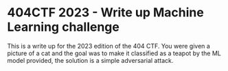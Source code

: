 # 404CTF 2023 - Write up Machine Learning challenge

This is a write up for the 2023 edition of the 404 CTF. You were given a picture of a cat and the goal was to make it classified as a teapot by the ML model provided, the solution is a simple adversarial attack.
